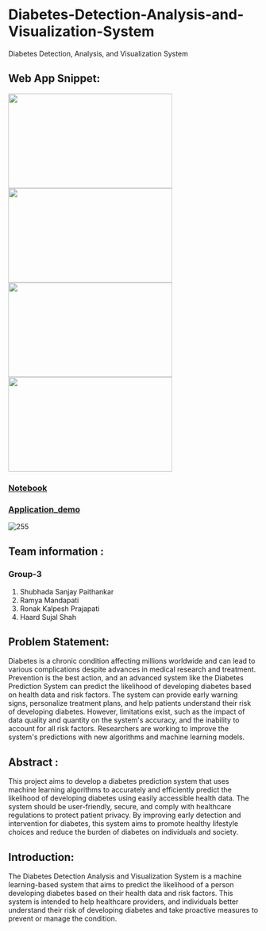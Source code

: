 # Diabetes-Detection-Analysis-and-Visualization-System
Diabetes Detection, Analysis, and Visualization System

## Web App Snippet:
<p float="left">
<img src="https://user-images.githubusercontent.com/99461999/235387948-4cfa289f-5576-4068-aac8-0701c690f43b.png" width="330" height="190">
<img  src="https://user-images.githubusercontent.com/99461999/235387964-903124b5-f217-4206-a82a-88ba955bc6bf.png" width="330" height="190">
<img src="https://user-images.githubusercontent.com/99461999/235387973-325f320a-8cf3-4be0-b00a-9a53c87c2529.png" width="330" height="190">
<img  src="https://user-images.githubusercontent.com/99461999/235387996-95e20c11-314d-4b61-b12b-68b8f900a6ba.png" width="330" height="190">
</p>



### [Notebook](https://github.com/shubhadapaithankar/Diabetes-Detection-Analysis-and-Visualization-System/blob/main/Diabetes_Detection_Analysis.ipynb)
### [Application_demo](https://youtu.be/XlZFtiCdfFc)

![255](https://user-images.githubusercontent.com/99461999/232658943-233b5b67-1f14-45b7-9f8f-ee7f6a097d16.png)

## Team information  :

### Group-3
1. Shubhada Sanjay Paithankar
2. Ramya Mandapati
3. Ronak Kalpesh Prajapati
4. Haard Sujal Shah

## Problem Statement:
Diabetes is a chronic condition affecting millions worldwide and can lead to various complications despite advances in medical research and treatment. Prevention is the best action, and an advanced system like the Diabetes Prediction System can predict the likelihood of developing diabetes based on health data and risk factors. The system can provide early warning signs, personalize treatment plans, and help patients understand their risk of developing diabetes. However, limitations exist, such as the impact of data quality and quantity on the system's accuracy, and the inability to account for all risk factors. Researchers are working to improve the system's predictions with new algorithms and machine learning models.

## Abstract :
This project aims to develop a diabetes prediction system that uses machine learning algorithms to accurately and efficiently predict the likelihood of developing diabetes using easily accessible health data. The system should be user-friendly, secure, and comply with healthcare regulations to protect patient privacy. By improving early detection and intervention for diabetes, this system aims to promote healthy lifestyle choices and reduce the burden of diabetes on individuals and society.

## Introduction:
The  Diabetes Detection Analysis and Visualization System is a machine learning-based system that aims to predict the likelihood of a person developing diabetes based on their health data and risk factors. This system is intended to help healthcare providers, and individuals better understand their risk of
developing diabetes and take proactive measures to prevent or manage the condition.
